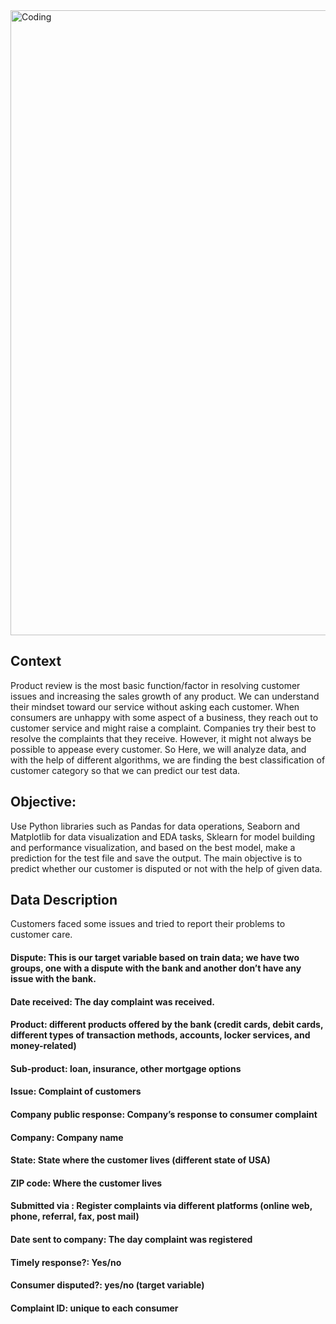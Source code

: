 <img align="center" alt="Coding" width="1000" src="https://encrypted-tbn0.gstatic.com/images?q=tbn:ANd9GcSs6ARUPdG2QZ-mXXUD0IzSE90faCPn2NMhfg&usqp=CAU">
<h2>Context</h2>
<p> Product review is the most basic function/factor in resolving customer issues and increasing the sales growth of any product. We can understand their mindset toward our service without asking each customer. 
When consumers are unhappy with some aspect of a business, they reach out to customer service and might raise a complaint. Companies try their best to resolve the complaints that they receive. However, it might not always be possible to appease every customer. 
So  Here, we will analyze data, and with the help of different algorithms, we are finding the best classification of customer category so that we can predict our test data. </p>
<h2>Objective:</h2> 
 Use Python libraries such as Pandas for data operations, Seaborn and Matplotlib for data visualization and EDA tasks, Sklearn for model building and performance visualization, and based on the best model, make a prediction for the test file and save the output. 
The main objective is to predict whether our customer is disputed or not with the help of given data. 
<h2>Data Description</h2>
<p>Customers faced some issues and tried to report their problems to customer care. </p>
<h4>Dispute: This is our target variable based on train data; we have two groups, one with a dispute with the bank and another don’t have any issue with the bank. </h4>
<h4>Date received: The day complaint was received. </h3> 
<h4>Product: different products offered by the bank (credit cards, debit cards, different types of transaction methods, accounts, locker services, and money-related) </h4> 
<h4>Sub-product: loan, insurance, other mortgage options  </h4>
<h4>Issue: Complaint of customers   </h4>
<h4>Company public response: Company’s response to consumer complaint  </h4>
<h4>Company: Company name  </h4>
<h4>State: State where the customer lives (different state of USA)  </h4>
<h4>ZIP code: Where the customer lives  </h4>
<h4>Submitted via : Register complaints via different platforms (online web, phone, referral, fax, post mail) </h4>
<h4>Date sent to company: The day complaint was registered </h4>
<h4>Timely response?: Yes/no  </h4>
<h4>Consumer disputed?: yes/no (target variable) </h4>
<h4>Complaint ID: unique to each consumer </h4>
